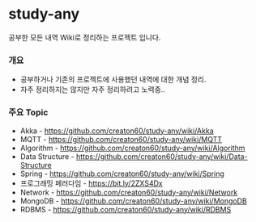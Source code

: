 # study-any
공부한 모든 내역 Wiki로 정리하는 프로젝트 입니다.

### 개요
* 공부하거나 기존의 프로젝트에 사용했던 내역에 대한 개념 정리.
* 자주 정리하지는 않지만 자주 정리하려고 노력중..

### 주요 Topic

* Akka           - https://github.com/creaton60/study-any/wiki/Akka
* MQTT           - https://github.com/creaton60/study-any/wiki/MQTT
* Algorithm      - https://github.com/creaton60/study-any/wiki/Algorithm
* Data Structure - https://github.com/creaton60/study-any/wiki/Data-Structure
* Spring         - https://github.com/creaton60/study-any/wiki/Spring
* 프로그래밍 페러다임 - https://bit.ly/2ZXS4Dx
* Network        - https://github.com/creaton60/study-any/wiki/Network
* MongoDB        - https://github.com/creaton60/study-any/wiki/MongoDB
* RDBMS          - https://github.com/creaton60/study-any/wiki/RDBMS
